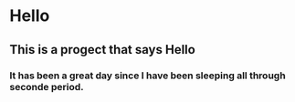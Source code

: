 # Hello
## This is a progect that says Hello
### It has been a great day since I have been sleeping all through seconde period.
